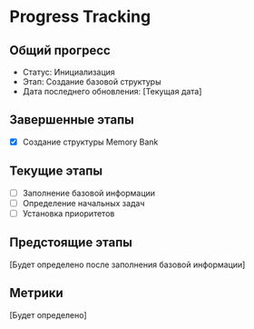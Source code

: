 # Progress Tracking

## Общий прогресс
- Статус: Инициализация
- Этап: Создание базовой структуры
- Дата последнего обновления: [Текущая дата]

## Завершенные этапы
- [x] Создание структуры Memory Bank

## Текущие этапы
- [ ] Заполнение базовой информации
- [ ] Определение начальных задач
- [ ] Установка приоритетов

## Предстоящие этапы
[Будет определено после заполнения базовой информации]

## Метрики
[Будет определено] 